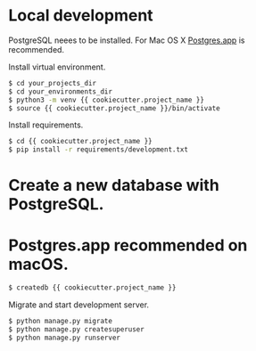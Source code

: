 # Local development
PostgreSQL neees to be installed.
For Mac OS X [Postgres.app](http://postgresapp.com/) is recommended.

Install virtual environment.
```sh
$ cd your_projects_dir
$ cd your_environments_dir
$ python3 -m venv {{ cookiecutter.project_name }}
$ source {{ cookiecutter.project_name }}/bin/activate
```

Install requirements.
```sh
$ cd {{ cookiecutter.project_name }}
$ pip install -r requirements/development.txt
```

# Create a new database with PostgreSQL.
# Postgres.app recommended on macOS.
```sh
$ createdb {{ cookiecutter.project_name }}
```

Migrate and start development server.
```sh
$ python manage.py migrate
$ python manage.py createsuperuser
$ python manage.py runserver
```
